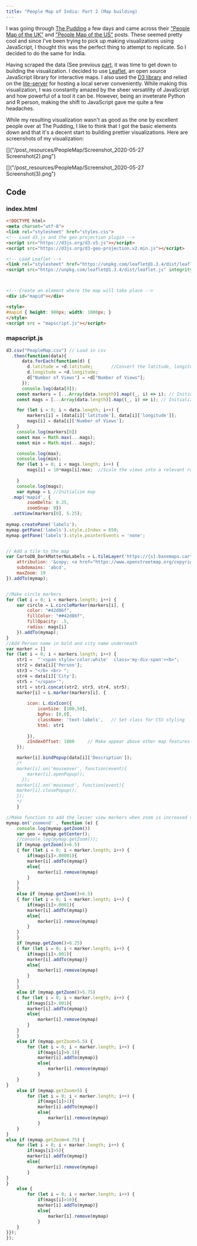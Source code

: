 ```yaml
---
title: "People Map of India: Part 2 (Map building)
---
```

I was going through [The Pudding](https://pudding.cool/) a few days and came across their
["People Map of the UK"](https://pudding.cool/2019/06/people-map-uk/) and
["People Map of the US"](https://pudding.cool/2019/05/people-map/) posts. These seemed pretty cool and since
I've been trying to pick up making visualizations using JavaScript, I thought this was the perfect thing to attempt to replicate.
So I decided to do the same for India.  
  
Having scraped the data (See previous [part](https://safierinx-a.github.io/People-Map-Wikipedia-Scraper/), it was time to get down to building the visualization.
I decided to use [Leaflet](https://leafletjs.com/), an open source JavaScript library for interactive maps. I also used the [D3 library](https://d3js.org/)
and relied on the [lite-server](https://github.com/safierinx-a/safierinx-a.github.io/new/master/_posts) for hosting a local server conveniently.
While making this visualization, I was constantly amazed by the sheer versatility of JavaScript and how powerful of a tool it can be. However, being an inveterate Python
and R person, making the shift to JavaScript gave me quite a few headaches.  

While my resulting visualization wasn't as good as the one by excellent people over at The Pudding, I like to think that I got the basic elements down
and that it's a decent start to building prettier visualizations. Here are screenshots of my visualization:  

[]("/post_resources/PeopleMap/Screenshot_2020-05-27 Screenshot(2).png")  

[]("/post_resources/PeopleMap/Screenshot_2020-05-27 Screenshot(3).png")

## Code
### index.html
```html
<!DOCTYPE html>
<meta charset="utf-8">
<link rel="stylesheet" href="styles.css">
<!-- Load d3.js and the geo projection plugin -->
<script src="https://d3js.org/d3.v5.js"></script>
<script src="https://d3js.org/d3-geo-projection.v2.min.js"></script>

<!-- Load Leaflet -->
<link rel="stylesheet" href="https://unpkg.com/leaflet@1.3.4/dist/leaflet.css" integrity="sha512-puBpdR0798OZvTTbP4A8Ix/l+A4dHDD0DGqYW6RQ+9jxkRFclaxxQb/SJAWZfWAkuyeQUytO7+7N4QKrDh+drA==" crossorigin=""/>
<script src="https://unpkg.com/leaflet@1.3.4/dist/leaflet.js" integrity="sha512-nMMmRyTVoLYqjP9hrbed9S+FzjZHW5gY1TWCHA5ckwXZBadntCNs8kEqAWdrb9O7rxbCaA4lKTIWjDXZxflOcA==" crossorigin=""></script>



<!-- Create an element where the map will take place -->
<div id="mapid"></div>

<style>
#mapid { height: 900px; width: 1000px; }
</style>
<script src = "mapscript.js"></script>
```

### mapscript.js
```javascript
d3.csv("PeopleMap.csv") // Load in csv
  .then(function(data){
      data.forEach(function(d) {
        d.latitude = +d.latitude;       //Convert the latitude, longitude and number of views to numeric formats
        d.longitude = +d.longitude;
        d["Number of Views"] = +d["Number of Views"];
      });
      console.log(data[0]); 
    const markers = [...Array(data.length)].map((_, i) => i); // Initialize array coordinates to be plotted
    const mags = [...Array(data.length)].map((_, i) => i); // Initialize array for radius sizes to be plotted

    for (let i = 0; i < data.length; i++) {
        markers[i] = [data[i]['latitude'], data[i]['longitude']];
        mags[i] = data[i]['Number of Views'];   
    }
    console.log(markers[0])
    const max = Math.max(...mags);
    const min = Math.min(...mags);

    console.log(max);
    console.log(min);
    for (let i = 0; i < mags.length; i++) {
        mags[i] = 10*mags[i]/max;  //Scale the views into a relevant radius size
        
    }
    console.log(mags);
    var mymap = L //Initialize map
  .map('mapid', {
        zoomDelta: 0.25,
        zoomSnap: 0})
  .setView(markers[0], 5.25);
  
mymap.createPane('labels');
mymap.getPane('labels').style.zIndex = 650;
mymap.getPane('labels').style.pointerEvents = 'none';


// Add a tile to the map 
var CartoDB_DarkMatterNoLabels = L.tileLayer('https://{s}.basemaps.cartocdn.com/dark_nolabels/{z}/{x}/{y}{r}.png', {
	attribution: '&copy; <a href="https://www.openstreetmap.org/copyright">OpenStreetMap</a> contributors &copy; <a href="https://carto.com/attributions">CARTO</a>',
	subdomains: 'abcd',
	maxZoom: 19
}).addTo(mymap);


//Make circle markers
for (let i = 0; i < markers.length; i++) {
    var circle = L.circleMarker(markers[i], {
        color: "#42d86f",
        fillColor: "##42d86f",
        fillOpacity: .5,
        radius: mags[i]
    }).addTo(mymap);    
}
//Add Person name in bold and city name underneath
var marker = []
for (let i = 0; i < markers.length; i++) {
    str1 =  "'<span style='color:white'  class='my-div-span'><b>";
    str2 = data[i]['Person'];
    str3 = "</b> <br> ";
    str4 = data[i]['City'];
    str5 = "</span>'";
    str1 = str1.concat(str2, str3, str4, str5);
    marker[i] = L.marker(markers[i], {
        
        icon: L.divIcon({
            iconSize: [100,50],
            bgPos: [0,0],
            className: 'text-labels',   // Set class for CSS styling
            html: str1
            
        }),
        zIndexOffset: 1000     // Make appear above other map features
    });

    marker[i].bindPopup(data[i]['Description']);
    /*
    marker[i].on('mouseover', function(event){
        marker[i].openPopup();
      });
    marker[i].on('mouseout', function(event){
    marker[i].closePopup();
    });
    */
    }

//Make function to add the lesser view markers when zoom is increased so as to not clutter the map when it is zoomed out.
mymap.on('zoomend' , function (e) {
    console.log(mymap.getZoom())
    var geo = mymap.getCenter();                
    //console.log(mymap.getZoom());
    if (mymap.getZoom()>6.5)
    { for (let i = 0; i < marker.length; i++) {
        if(mags[i]>.00001){
        marker[i].addTo(mymap)}
        else{
            marker[i].remove(mymap)
        }
    }    
    }
    else if (mymap.getZoom()>6.5)
    { for (let i = 0; i < marker.length; i++) {
        if(mags[i]>.0001){
        marker[i].addTo(mymap)}
        else{
            marker[i].remove(mymap)
        }
    }    
    }
    if (mymap.getZoom()>6.25)
    { for (let i = 0; i < marker.length; i++) {
        if(mags[i]>.001){
        marker[i].addTo(mymap)}
        else{
            marker[i].remove(mymap)
        }
    }    
    }
    else if (mymap.getZoom()>5.75)
    { for (let i = 0; i < marker.length; i++) {
        if(mags[i]>.001){
        marker[i].addTo(mymap)}
        else{
            marker[i].remove(mymap)
        }
    }    
    }
    else if (mymap.getZoom>5.5) {
        for (let i = 0; i < marker.length; i++) {
            if(mags[i]>0.1){
            marker[i].addTo(mymap)}
            else{
                marker[i].remove(mymap)
            }
    }
}
    else if (mymap.getZoom>5) {
        for (let i = 0; i < marker.length; i++) {
            if(mags[i]>1){
            marker[i].addTo(mymap)}
            else{
                marker[i].remove(mymap)
            }
    }
}
else if (mymap.getZoom>4.75) {
    for (let i = 0; i < marker.length; i++) {
        if(mags[i]>5){
        marker[i].addTo(mymap)}
        else{
            marker[i].remove(mymap)
        }
}
}
    else {
        for (let i = 0; i < marker.length; i++) {
            if(mags[i]>10){
            marker[i].addTo(mymap)}
            else{
                marker[i].remove(mymap)
            }
    }
}});
});

```
